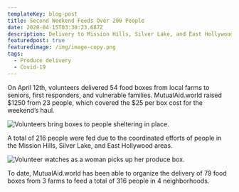 ```yaml
---
templateKey: blog-post
title: Second Weekend Feeds Over 200 People
date: 2020-04-15T03:30:23.687Z
description: Delivery to Mission Hills, Silver Lake, and East Hollywood
featuredpost: true
featuredimage: /img/image-copy.png
tags:
  - Produce delivery
  - Covid-19
---
```

On April 12th, volunteers delivered 54 food boxes from local farms to seniors, first responders, and vulnerable families. MutualAid.world raised $1250 from 23 people, which covered the $25 per box cost for the weekend’s haul.

![Volunteers bring boxes to people sheltering in place.](/img/image-1-.png)

A total of 216 people were fed due to the coordinated efforts of people in the Mission Hills, Silver Lake, and East Hollywood areas.

![Volunteer watches as a woman picks up her produce box.](/img/image-2-.png)

To date, MutualAid.world has been able to organize the delivery of 79 food boxes from 3 farms to feed a total of 316 people in 4 neighborhoods.
